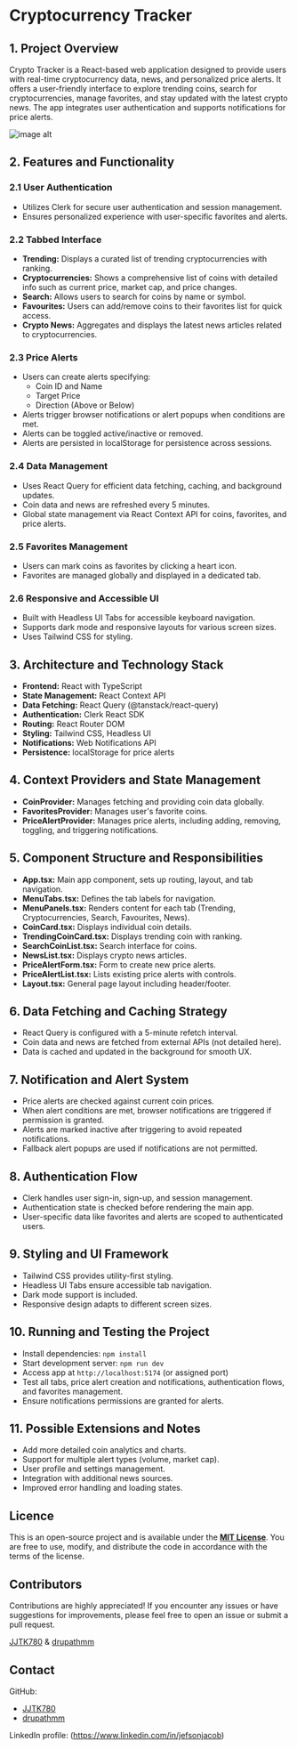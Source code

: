 # Cryptocurrency Tracker

## 1. Project Overview
Crypto Tracker is a React-based web application designed to provide users with real-time cryptocurrency data, news, and personalized price alerts. It offers a user-friendly interface to explore trending coins, search for cryptocurrencies, manage favorites, and stay updated with the latest crypto news. The app integrates user authentication and supports notifications for price alerts. 

![image alt](https://github.com/JJTK780/Crypto-Currency-Tracker/blob/ee9a5bccbe1a07c37c65934dd1ac8a2f7358f390/screenshot%20github%20cct.png)
## 2. Features and Functionality

### 2.1 User Authentication
- Utilizes Clerk for secure user authentication and session management.
- Ensures personalized experience with user-specific favorites and alerts.

### 2.2 Tabbed Interface
- **Trending:** Displays a curated list of trending cryptocurrencies with ranking.
- **Cryptocurrencies:** Shows a comprehensive list of coins with detailed info such as current price, market cap, and price changes.
- **Search:** Allows users to search for coins by name or symbol.
- **Favourites:** Users can add/remove coins to their favorites list for quick access.
- **Crypto News:** Aggregates and displays the latest news articles related to cryptocurrencies.

### 2.3 Price Alerts
- Users can create alerts specifying:
  - Coin ID and Name
  - Target Price
  - Direction (Above or Below)
- Alerts trigger browser notifications or alert popups when conditions are met.
- Alerts can be toggled active/inactive or removed.
- Alerts are persisted in localStorage for persistence across sessions.

### 2.4 Data Management
- Uses React Query for efficient data fetching, caching, and background updates.
- Coin data and news are refreshed every 5 minutes.
- Global state management via React Context API for coins, favorites, and price alerts.

### 2.5 Favorites Management
- Users can mark coins as favorites by clicking a heart icon.
- Favorites are managed globally and displayed in a dedicated tab.

### 2.6 Responsive and Accessible UI
- Built with Headless UI Tabs for accessible keyboard navigation.
- Supports dark mode and responsive layouts for various screen sizes.
- Uses Tailwind CSS for styling.

## 3. Architecture and Technology Stack
- **Frontend:** React with TypeScript
- **State Management:** React Context API
- **Data Fetching:** React Query (@tanstack/react-query)
- **Authentication:** Clerk React SDK
- **Routing:** React Router DOM
- **Styling:** Tailwind CSS, Headless UI
- **Notifications:** Web Notifications API
- **Persistence:** localStorage for price alerts

## 4. Context Providers and State Management
- **CoinProvider:** Manages fetching and providing coin data globally.
- **FavoritesProvider:** Manages user's favorite coins.
- **PriceAlertProvider:** Manages price alerts, including adding, removing, toggling, and triggering notifications.

## 5. Component Structure and Responsibilities
- **App.tsx:** Main app component, sets up routing, layout, and tab navigation.
- **MenuTabs.tsx:** Defines the tab labels for navigation.
- **MenuPanels.tsx:** Renders content for each tab (Trending, Cryptocurrencies, Search, Favourites, News).
- **CoinCard.tsx:** Displays individual coin details.
- **TrendingCoinCard.tsx:** Displays trending coin with ranking.
- **SearchCoinList.tsx:** Search interface for coins.
- **NewsList.tsx:** Displays crypto news articles.
- **PriceAlertForm.tsx:** Form to create new price alerts.
- **PriceAlertList.tsx:** Lists existing price alerts with controls.
- **Layout.tsx:** General page layout including header/footer.

## 6. Data Fetching and Caching Strategy
- React Query is configured with a 5-minute refetch interval.
- Coin data and news are fetched from external APIs (not detailed here).
- Data is cached and updated in the background for smooth UX.

## 7. Notification and Alert System
- Price alerts are checked against current coin prices.
- When alert conditions are met, browser notifications are triggered if permission is granted.
- Alerts are marked inactive after triggering to avoid repeated notifications.
- Fallback alert popups are used if notifications are not permitted.

## 8. Authentication Flow
- Clerk handles user sign-in, sign-up, and session management.
- Authentication state is checked before rendering the main app.
- User-specific data like favorites and alerts are scoped to authenticated users.

## 9. Styling and UI Framework
- Tailwind CSS provides utility-first styling.
- Headless UI Tabs ensure accessible tab navigation.
- Dark mode support is included.
- Responsive design adapts to different screen sizes.

## 10. Running and Testing the Project
- Install dependencies: `npm install`
- Start development server: `npm run dev`
- Access app at `http://localhost:5174` (or assigned port)
- Test all tabs, price alert creation and notifications, authentication flows, and favorites management.
- Ensure notifications permissions are granted for alerts.

## 11. Possible Extensions and Notes
- Add more detailed coin analytics and charts.
- Support for multiple alert types (volume, market cap).
- User profile and settings management.
- Integration with additional news sources.
- Improved error handling and loading states.

## Licence

This is an open-source project and is available under the [**MIT License**](LICENSE). You are free to use, modify, and distribute the code in accordance with the terms of the license.

## Contributors

Contributions are highly appreciated! If you encounter any issues or have suggestions for improvements, please feel free to open an issue or submit a pull request.

[JJTK780](https://github.com/JJTK780) & [drupathmm](https://github.com/drupathmm)

## Contact

GitHub:

- [JJTK780](https://github.com/JJTK780)
- [drupathmm](https://github.com/drupathmm)

LinkedIn profile: (https://www.linkedin.com/in/jefsonjacob)
